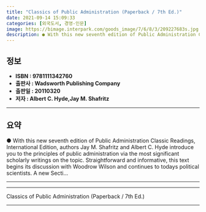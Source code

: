 ```yaml
---
title: "Classics of Public Administration (Paperback / 7th Ed.)"
date: 2021-09-14 15:09:33
categories: [외국도서, 경영-인문]
image: https://bimage.interpark.com/goods_image/7/6/8/3/209227683s.jpg
description: ● With this new seventh edition of Public Administration Classic Readings, International Edition, authors Jay M. Shafritz and Albert C. Hyde introduce you to t
---
```


## **정보**

- **ISBN : 9781111342760**
- **출판사 : Wadsworth Publishing Company**
- **출판일 : 20110320**
- **저자 : Albert C. Hyde,Jay M. Shafritz**

------



## **요약**

●  With this new seventh edition of Public Administration Classic Readings, International Edition, authors Jay M. Shafritz and Albert C. Hyde introduce you to the principles of public administration via the most significant scholarly writings on the topic. Straightforward and informative, this text begins its discussion with Woodrow Wilson and continues to todays political scientists. A new Secti...

------



------


Classics of Public Administration (Paperback / 7th Ed.) 

------


